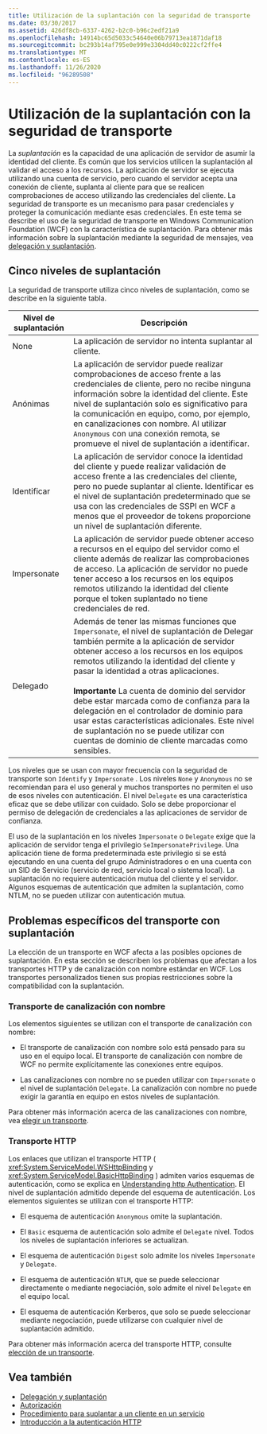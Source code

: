 ```yaml
---
title: Utilización de la suplantación con la seguridad de transporte
ms.date: 03/30/2017
ms.assetid: 426df8cb-6337-4262-b2c0-b96c2edf21a9
ms.openlocfilehash: 14914bc65d5033c54640e06b79713ea1871daf18
ms.sourcegitcommit: bc293b14af795e0e999e3304dd40c0222cf2ffe4
ms.translationtype: MT
ms.contentlocale: es-ES
ms.lasthandoff: 11/26/2020
ms.locfileid: "96289508"
---
```

# <a name="using-impersonation-with-transport-security"></a>Utilización de la suplantación con la seguridad de transporte

La *suplantación* es la capacidad de una aplicación de servidor de asumir la identidad del cliente. Es común que los servicios utilicen la suplantación al validar el acceso a los recursos. La aplicación de servidor se ejecuta utilizando una cuenta de servicio, pero cuando el servidor acepta una conexión de cliente, suplanta al cliente para que se realicen comprobaciones de acceso utilizando las credenciales del cliente. La seguridad de transporte es un mecanismo para pasar credenciales y proteger la comunicación mediante esas credenciales. En este tema se describe el uso de la seguridad de transporte en Windows Communication Foundation (WCF) con la característica de suplantación. Para obtener más información sobre la suplantación mediante la seguridad de mensajes, vea [delegación y suplantación](delegation-and-impersonation-with-wcf.md).  
  
## <a name="five-impersonation-levels"></a>Cinco niveles de suplantación  

 La seguridad de transporte utiliza cinco niveles de suplantación, como se describe en la siguiente tabla.  
  
|Nivel de suplantación|Descripción|  
|-------------------------|-----------------|  
|None|La aplicación de servidor no intenta suplantar al cliente.|  
|Anónimas|La aplicación de servidor puede realizar comprobaciones de acceso frente a las credenciales de cliente, pero no recibe ninguna información sobre la identidad del cliente. Este nivel de suplantación solo es significativo para la comunicación en equipo, como, por ejemplo, en canalizaciones con nombre. Al utilizar `Anonymous` con una conexión remota, se promueve el nivel de suplantación a identificar.|  
|Identificar|La aplicación de servidor conoce la identidad del cliente y puede realizar validación de acceso frente a las credenciales del cliente, pero no puede suplantar al cliente. Identificar es el nivel de suplantación predeterminado que se usa con las credenciales de SSPI en WCF a menos que el proveedor de tokens proporcione un nivel de suplantación diferente.|  
|Impersonate|La aplicación de servidor puede obtener acceso a recursos en el equipo del servidor como el cliente además de realizar las comprobaciones de acceso. La aplicación de servidor no puede tener acceso a los recursos en los equipos remotos utilizando la identidad del cliente porque el token suplantado no tiene credenciales de red.|  
|Delegado|Además de tener las mismas funciones que `Impersonate`, el nivel de suplantación de Delegar también permite a la aplicación de servidor obtener acceso a los recursos en los equipos remotos utilizando la identidad del cliente y pasar la identidad a otras aplicaciones.<br /><br /> **Importante** La cuenta de dominio del servidor debe estar marcada como de confianza para la delegación en el controlador de dominio para usar estas características adicionales. Este nivel de suplantación no se puede utilizar con cuentas de dominio de cliente marcadas como sensibles.|  
  
 Los niveles que se usan con mayor frecuencia con la seguridad de transporte son `Identify` y `Impersonate` . Los niveles `None` y `Anonymous` no se recomiendan para el uso general y muchos transportes no permiten el uso de esos niveles con autenticación. El nivel `Delegate` es una característica eficaz que se debe utilizar con cuidado. Solo se debe proporcionar el permiso de delegación de credenciales a las aplicaciones de servidor de confianza.  
  
 El uso de la suplantación en los niveles `Impersonate` o `Delegate` exige que la aplicación de servidor tenga el privilegio `SeImpersonatePrivilege`. Una aplicación tiene de forma predeterminada este privilegio si se está ejecutando en una cuenta del grupo Administradores o en una cuenta con un SID de Servicio (servicio de red, servicio local o sistema local). La suplantación no requiere autenticación mutua del cliente y el servidor. Algunos esquemas de autenticación que admiten la suplantación, como NTLM, no se pueden utilizar con autenticación mutua.  
  
## <a name="transport-specific-issues-with-impersonation"></a>Problemas específicos del transporte con suplantación  

 La elección de un transporte en WCF afecta a las posibles opciones de suplantación. En esta sección se describen los problemas que afectan a los transportes HTTP y de canalización con nombre estándar en WCF. Los transportes personalizados tienen sus propias restricciones sobre la compatibilidad con la suplantación.  
  
### <a name="named-pipe-transport"></a>Transporte de canalización con nombre  

 Los elementos siguientes se utilizan con el transporte de canalización con nombre:  
  
- El transporte de canalización con nombre solo está pensado para su uso en el equipo local. El transporte de canalización con nombre de WCF no permite explícitamente las conexiones entre equipos.  
  
- Las canalizaciones con nombre no se pueden utilizar con `Impersonate` o el nivel de suplantación `Delegate`. La canalización con nombre no puede exigir la garantía en equipo en estos niveles de suplantación.  
  
 Para obtener más información acerca de las canalizaciones con nombre, vea [elegir un transporte](choosing-a-transport.md).  
  
### <a name="http-transport"></a>Transporte HTTP  

 Los enlaces que utilizan el transporte HTTP ( <xref:System.ServiceModel.WSHttpBinding> y <xref:System.ServiceModel.BasicHttpBinding> ) admiten varios esquemas de autenticación, como se explica en [Understanding http Authentication](understanding-http-authentication.md). El nivel de suplantación admitido depende del esquema de autenticación. Los elementos siguientes se utilizan con el transporte HTTP:  
  
- El esquema de autenticación `Anonymous` omite la suplantación.  
  
- El `Basic` esquema de autenticación solo admite el `Delegate` nivel. Todos los niveles de suplantación inferiores se actualizan.  
  
- El esquema de autenticación `Digest` solo admite los niveles `Impersonate` y `Delegate`.  
  
- El esquema de autenticación `NTLM`, que se puede seleccionar directamente o mediante negociación, solo admite el nivel `Delegate` en el equipo local.  
  
- El esquema de autenticación Kerberos, que solo se puede seleccionar mediante negociación, puede utilizarse con cualquier nivel de suplantación admitido.  
  
 Para obtener más información acerca del transporte HTTP, consulte [elección de un transporte](choosing-a-transport.md).  
  
## <a name="see-also"></a>Vea también

- [Delegación y suplantación](delegation-and-impersonation-with-wcf.md)
- [Autorización](authorization-in-wcf.md)
- [Procedimiento para suplantar a un cliente en un servicio](../how-to-impersonate-a-client-on-a-service.md)
- [Introducción a la autenticación HTTP](understanding-http-authentication.md)
